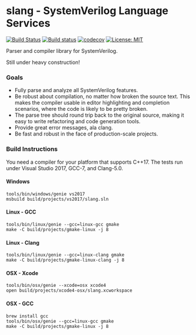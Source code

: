 slang - SystemVerilog Language Services
=======================================
[![Build Status](https://travis-ci.org/MikePopoloski/slang.svg?branch=master)](https://travis-ci.org/MikePopoloski/slang)
[![Build status](https://ci.appveyor.com/api/projects/status/n86l5nuq5nw9on0u/branch/master?svg=true)](https://ci.appveyor.com/project/MikePopoloski/slang/branch/master)
[![codecov](https://codecov.io/gh/MikePopoloski/slang/branch/master/graph/badge.svg)](https://codecov.io/gh/MikePopoloski/slang)
[![License: MIT](https://img.shields.io/badge/License-MIT-yellow.svg)](https://github.com/MikePopoloski/slang/blob/master/LICENSE)

Parser and compiler library for SystemVerilog.

Still under heavy construction!

### Goals

* Fully parse and analyze all SystemVerilog features.
* Be robust about compilation, no matter how broken the source text. This makes the compiler usable in editor highlighting and completion scenarios, where the code is likely to be pretty broken.
* The parse tree should round trip back to the original source, making it easy to write refactoring and code generation tools.
* Provide great error messages, ala clang.
* Be fast and robust in the face of production-scale projects.

### Build Instructions

You need a compiler for your platform that supports C++17. The tests run under Visual Studio 2017, GCC-7, and Clang-5.0.

#### Windows
```
tools/bin/windows/genie vs2017
msbuild build/projects/vs2017/slang.sln
```

#### Linux - GCC
```
tools/bin/linux/genie --gcc=linux-gcc gmake
make -C build/projects/gmake-linux -j 8
```

#### Linux - Clang
```
tools/bin/linux/genie --gcc=linux-clang gmake
make -C build/projects/gmake-linux-clang -j 8
```

#### OSX - Xcode
```
tools/bin/osx/genie --xcode=osx xcode4
open build/projects/xcode4-osx/slang.xcworkspace
```

#### OSX - GCC
```
brew install gcc
tools/bin/osx/genie --gcc=linux-gcc gmake
make -C build/projects/gmake-linux -j 8
```
